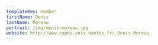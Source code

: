 ```yaml
---
templateKey: member
firstName: Denis
lastName: Moreau
portrait: /img/denis-moreau.jpg
website: http://www.caphi.univ-nantes.fr/_Denis-Moreau_
---
```

